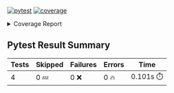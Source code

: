 [![pytest](https://github.com/7rikazhexde/trial-test/actions/workflows/pytest_step_summary.yml/badge.svg)](https://github.com/7rikazhexde/trial-test/actions/workflows/pytest_step_summary.yml)
<a href="https://github.com/7rikazhexde/trial-test/blob/c1bbddf737b86682c85273a9b8ec3198979bdac2/README.md"><img alt="coverage" src="https://img.shields.io/badge/coverage-100%25-brightgreen.svg" /></a><details><summary>Coverage Report </summary><table><tr><th>File</th><th>Stmts</th><th>Miss</th><th>Cover</th><th>Missing</th></tr><tbody><tr><td><a href="https://github.com/7rikazhexde/trial-test/blob/c1bbddf737b86682c85273a9b8ec3198979bdac2/__init__.py">\_\_init\_\_.py</a></td><td>0</td><td>0</td><td>100%</td><td>&nbsp;</td></tr><tr><td><a href="https://github.com/7rikazhexde/trial-test/blob/c1bbddf737b86682c85273a9b8ec3198979bdac2/operations.py">operations.py</a></td><td>9</td><td>0</td><td>100%</td><td>&nbsp;</td></tr><tr><td><b>TOTAL</b></td><td><b>9</b></td><td><b>0</b></td><td><b>100%</b></td><td>&nbsp;</td></tr></tbody></table></details>

## Pytest Result Summary
| Tests | Skipped | Failures | Errors | Time |
| ----- | ------- | -------- | -------- | ------------------ |
| 4 | 0 :zzz: | 0 :x: | 0 :fire: | 0.101s :stopwatch: |

